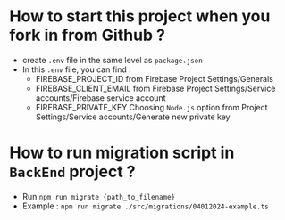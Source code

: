 # How to start this project when you fork in from Github ?

- create `.env` file in the same level as `package.json`
- In this `.env` file, you can find :
  - FIREBASE_PROJECT_ID from Firebase Project Settings/Generals
  - FIREBASE_CLIENT_EMAIL from Firebase Project Settings/Service accounts/Firebase service account
  - FIREBASE_PRIVATE_KEY Choosing `Node.js` option from Project Settings/Service accounts/Generate new private key

# How to run migration script in `BackEnd` project ?

- Run `npm run migrate {path_to_filename}`
- Example : `npm run migrate ./src/migrations/04012024-example.ts`
